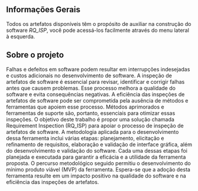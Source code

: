 ## Informações Gerais

Todos os artefatos disponíveis têm o propósito de auxiliar na construção do software <i>RQ_ISP</i>, você pode acessá-los facilmente através do menu lateral à esquerda.


## Sobre o projeto

Falhas e defeitos em software podem resultar em interrupções indesejadas e custos adicionais no desenvolvimento de software. A inspeção de artefatos de software é essencial para revisar, identificar e corrigir falhas antes que causem problemas. Esse processo melhora a qualidade do software e evita consequências negativas. A eficiência das inspeções de artefatos de software pode ser comprometida pela ausência de métodos e ferramentas que apoiem esse processo. Métodos aprimorados e ferramentas de suporte são, portanto, essenciais para otimizar essas inspeções. O objetivo deste trabalho é propor uma solução chamada Requirement Inspection (RQ_ISP) para apoiar o processo de inspeção de artefatos de software. A metodologia aplicada para o desenvolvimento dessa ferramenta inclui várias etapas: planejamento, elicitação e refinamento de requisitos, elaboração e validação de interface gráfica, além do desenvolvimento e validação do software. Cada uma dessas etapas foi planejada e executada para garantir a eficácia e a utilidade da ferramenta proposta. O percurso metodológico seguido permitiu o desenvolvimento do mínimo produto viável (MVP) da ferramenta. Espera-se que a adoção desta ferramenta resulte em um impacto positivo na qualidade do software e na eficiência das inspeções de artefatos.